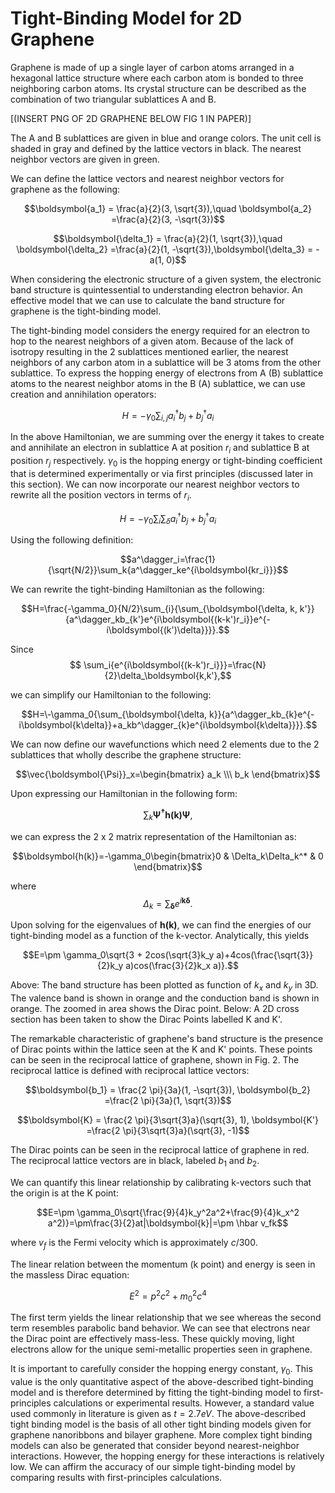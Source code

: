 # Tight-Binding Model for 2D Graphene

Graphene is made of up a single layer of carbon atoms arranged in a hexagonal lattice structure where each carbon atom is bonded to three neighboring carbon atoms. Its crystal structure can be described as the combination of two triangular sublattices A and B.

[(INSERT PNG OF 2D GRAPHENE BELOW FIG 1 IN PAPER)]

The A and B sublattices are given in blue and orange colors. The unit cell is shaded in gray and defined by the lattice vectors in black. The nearest neighbor vectors are given in green.

We can define the lattice vectors and nearest neighbor vectors for graphene as the following:

$$\boldsymbol{a_1} = \frac{a}{2}(3, \sqrt{3}),\quad \boldsymbol{a_2} =\frac{a}{2}(3, -\sqrt{3})$$

$$\boldsymbol{\delta_1} = \frac{a}{2}(1, \sqrt{3}),\quad \boldsymbol{\delta_2} =\frac{a}{2}(1, -\sqrt{3}),\boldsymbol{\delta_3} = -a(1, 0)$$

When considering the electronic structure of a given system, the electronic band structure is quintessential to understanding electron behavior. An effective model that we can use to calculate the band structure for graphene is the tight-binding model. 

The tight-binding model considers the energy required for an electron to hop to the nearest neighbors of a given atom. Because of the lack of isotropy resulting in the 2 sublattices mentioned earlier, the nearest neighbors of any carbon atom in a sublattice will be 3 atoms from the other sublattice. To express the hopping energy of electrons from A (B) sublattice atoms to the nearest neighbor atoms in the B (A) sublattice, we can use creation and annihilation operators:

$$H=-\gamma_0\sum_{i,j}{a^\dagger_ib_j + b^\dagger_ja_i}$$

In the above Hamiltonian, we are summing over the energy it takes to create and annihilate an electron in sublattice A at position $r_i$ and sublattice B at position $r_j$ respectively. $\gamma_0$ is the hopping energy or tight-binding coefficient that is determined experimentally or via first principles (discussed later in this section). We can now incorporate our nearest neighbor vectors to rewrite all the position vectors in terms of $r_i$.

$$H=-\gamma_0\sum_{i}{\sum_{\delta}{{a^\dagger_ib_j + b^\dagger_ja_i}}}$$

Using the following definition:

$$a^\dagger_i=\frac{1}{\sqrt{N/2}}\sum_k{a^\dagger_ke^{i\boldsymbol{kr_i}}}$$

We can rewrite the tight-binding Hamiltonian as the following:

$$H=\frac{-\gamma_0}{N/2}\sum_{i}{\sum_{\boldsymbol{\delta, k, k'}}{a^\dagger_kb_{k'}e^{i\boldsymbol{(k-k')r_i}}e^{-i\boldsymbol{(k')\delta}}}}.$$

Since
$$
\sum_i{e^{i\boldsymbol{(k-k')r_i}}}=\frac{N}{2}\delta_\boldsymbol{k,k'},$$

we can simplify our Hamiltonian to the following:

$$H=\-\gamma_0{\sum_{\boldsymbol{\delta, k}}{a^\dagger_kb_{k}e^{-i\boldsymbol{k\delta}}+a_kb^\dagger_{k}e^{i\boldsymbol{k\delta}}}}.$$

We can now define our wavefunctions which need 2 elements due to the 2 sublattices that wholly describe the graphene structure:

$$\vec{\boldsymbol{\Psi}}_x=\begin{bmatrix} a_k \\\ b_k  \end{bmatrix}$$

Upon expressing our Hamiltonian in the following form:

$$\sum_k{\boldsymbol{\Psi^\dagger h(k) \Psi}},$$

we can express the 2 x 2 matrix representation of the Hamiltonian as:

$$\boldsymbol{h(k)}=-\gamma_0\begin{bmatrix}0 & \Delta_k\Delta_k^* & 0 \end{bmatrix}$$

where 
$$\Delta_k = \sum_{\boldsymbol\delta}{e^{i\boldsymbol{k\delta}}}.$$

Upon solving for the eigenvalues of $\boldsymbol{h(k)}$, we can find the energies of our tight-binding model as a function of the k-vector. Analytically, this yields

$$E=\pm \gamma_0\sqrt{3 + 2cos(\sqrt{3}k_y a)+4cos(\frac{\sqrt{3}}{2}k_y a)cos(\frac{3}{2}k_x a)}.$$

Above: The band structure has been plotted as function of $k_x$ and $k_y$ in 3D. The valence band is shown in orange and the conduction band is shown in orange. The zoomed in area shows the Dirac point. Below: A 2D cross section has been taken to show the Dirac Points labelled K and K'.

The remarkable characteristic of graphene's band structure is the presence of Dirac points within the lattice seen at the K and K' points. These points can be seen in the reciprocal lattice of graphene, shown in Fig. 2. The reciprocal lattice is defined with reciprocal lattice vectors:

$$\boldsymbol{b_1} = \frac{2 \pi}{3a}(1, -\sqrt{3}), \boldsymbol{b_2} =\frac{2 \pi}{3a}(1, \sqrt{3})$$

$$\boldsymbol{K} = \frac{2 \pi}{3\sqrt{3}a}(\sqrt{3}, 1), \boldsymbol{K'} =\frac{2 \pi}{3\sqrt{3}a}(\sqrt{3}, -1)$$

The Dirac points can be seen in the reciprocal lattice of graphene in red. The reciprocal lattice vectors are in black, labeled $b_1$ and $b_2$.

We can quantify this linear relationship by calibrating k-vectors such that the origin is at the K point:

$$E=\pm \gamma_0\sqrt{\frac{9}{4}k_y^2a^2+\frac{9}{4}k_x^2 a^2)}=\pm\frac{3}{2}at|\boldsymbol{k}|=\pm \hbar v_fk$$

where $v_f$ is the Fermi velocity which is approximately $c/300$.

The linear relation between the momentum (k point) and energy is seen in the massless Dirac equation:

$$E^2=p^2c^2+m_0^2c^4$$

The first term yields the linear relationship that we see whereas the second term resembles parabolic band behavior. We can see that electrons near the Dirac point are effectively mass-less. These quickly moving, light electrons allow for the unique semi-metallic properties seen in graphene. 

It is important to carefully consider the hopping energy constant, $\gamma_0$. This value is the only quantitative aspect of the above-described tight-binding model and is therefore determined by fitting the tight-binding model to first-principles calculations or experimental results. However, a standard value used commonly in literature is given as $t=2.7eV$. The above-described tight binding model is the basis of all other tight binding models given for graphene nanoribbons and bilayer graphene. More complex tight binding models can also be generated that consider beyond nearest-neighbor interactions. However, the hopping energy for these interactions is relatively low. We can affirm the accuracy of our simple tight-binding model by comparing results with first-principles calculations.

